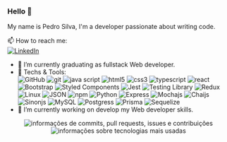 ### Hello 👋

My name is Pedro Silva, I'm a developer passionate about writing code.



📫 How to reach me: <br/>
[![LinkedIn](https://img.shields.io/badge/LinkedIn-000?style=for-the-badge&logo=linkedin&logoColor=0E76A8)](https://www.linkedin.com/in/pedro-henrique-a-silva/)


- 🌱 I’m currently graduating as fullstack Web developer.
- 👯 Techs & Tools:<br/>
![GitHub](https://img.shields.io/badge/GitHub-000?style=for-the-badge&logo=github&logoColor=30A3DC)
![git](https://img.shields.io/badge/Git-F05032?style=for-the-badge&logo=git&logoColor=white)
![java script](https://img.shields.io/badge/JavaScript-F7DF1E?style=for-the-badge&logo=javascript&logoColor=black)
![html5](https://img.shields.io/badge/HTML5-E34F26?style=for-the-badge&logo=html5&logoColor=white)
![css3](https://img.shields.io/badge/CSS3-1572B6?style=for-the-badge&logo=css3&logoColor=white)
![typescript](https://img.shields.io/badge/TypeScript-007ACC?style=for-the-badge&logo=typescript&logoColor=white)
![react](https://img.shields.io/badge/React-20232A?style=for-the-badge&logo=react&logoColor=61DAFB)
![Bootstrap](https://img.shields.io/badge/Bootstrap-563D7C?style=for-the-badge&logo=bootstrap&logoColor=white)
![Styled Components](https://img.shields.io/badge/Styled_Components-3D3D3D?style=for-the-badge&logo=styled-components&logoColor=FEA4E7)
![Jest](https://img.shields.io/badge/Jest-FFF?style=for-the-badge&logo=jest&logoColor=C03B13)
![Testing Library](https://img.shields.io/badge/Testing_Library-18191A?style=for-the-badge&logo=testing-library&logoColor=FE4646)
![Redux](https://img.shields.io/badge/Redux-764ABC?style=for-the-badge&logo=redux&logoColor=white) 
![Linux](https://img.shields.io/badge/Linux-EFBB21?style=for-the-badge&logo=linux&logoColor=000)
![JSON](https://img.shields.io/badge/json-5E5C5C?style=for-the-badge&logo=json&logoColor=white)
![npm](https://img.shields.io/badge/npm-CB3837?style=for-the-badge&logo=npm&logoColor=white)
![Python](https://img.shields.io/badge/Python-000?style=for-the-badge&logo=python)
![Express](https://img.shields.io/badge/Express.js-404D59?style=for-the-badge)
![Mochajs](https://img.shields.io/badge/mocha.js-323330?style=for-the-badge&logo=mocha&logoColor=Brown)
![Chaijs](https://img.shields.io/badge/chai.js-323330?style=for-the-badge&logo=chai&logoColor=red)
![Sinonjs](https://img.shields.io/badge/sinon.js-323330?style=for-the-badge&logo=sinon)
![MySQL](https://img.shields.io/badge/MySQL-00000F?style=for-the-badge&logo=mysql&logoColor=white)
![Postgress](https://img.shields.io/badge/PostgreSQL-316192?style=for-the-badge&logo=postgresql&logoColor=white)
![Prisma](https://img.shields.io/badge/Prisma-3982CE?style=for-the-badge&logo=Prisma&logoColor=white)
![Sequelize](https://img.shields.io/badge/Sequelize-52B0E7?style=for-the-badge&logo=Sequelize&logoColor=white)
- 🔭 I’m currently working on develop my Web developer skills.
           


<p align="center">
  <img src="https://github-readme-stats.vercel.app/api?username=pedro-henrique-a-silva&hide=stars&show_icons=true&theme=apprentice&line_height=32" alt="informações de commits, pull requests, issues e contribuições" />
  <img src="https://github-readme-stats.vercel.app/api/top-langs/?username=pedro-henrique-a-silva&theme=apprentice" alt="informações sobre tecnologias mais usadas" />
</p>


